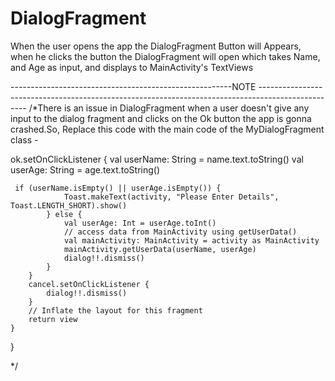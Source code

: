 # DialogFragment
When the user opens the app the DialogFragment Button will Appears, when he clicks the button the DialogFragment will open 
which takes Name, and Age as input, and displays to MainActivity's TextViews



-------------------------------------------------------NOTE --------------------------------------------------------------------------------------------------
/*There is an issue in DialogFragment when a user doesn't give any input to the dialog fragment and clicks on the Ok button 
the app is gonna crashed.So, Replace this code with the main code of the MyDialogFragment class - 

 ok.setOnClickListener {
            val userName: String = name.text.toString()
            val userAge: String = age.text.toString()
            
     if (userName.isEmpty() || userAge.isEmpty()) {
                Toast.makeText(activity, "Please Enter Details", Toast.LENGTH_SHORT).show()
            } else {
                val userAge: Int = userAge.toInt()
                // access data from MainActivity using getUserData()
                val mainActivity: MainActivity = activity as MainActivity
                mainActivity.getUserData(userName, userAge)
                dialog!!.dismiss()
            }
        }
        cancel.setOnClickListener {
            dialog!!.dismiss()
        }
        // Inflate the layout for this fragment
        return view
    }
}

*/
